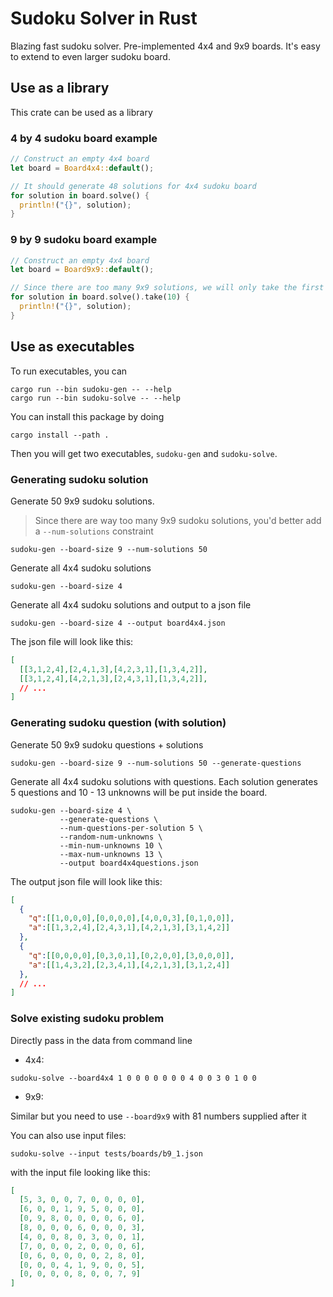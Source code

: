 # Sudoku Solver in Rust

Blazing fast sudoku solver. Pre-implemented 4x4 and 9x9 boards. It's easy to
extend to even larger sudoku board.

## Use as a library

This crate can be used as a library

### 4 by 4 sudoku board example

``` rust
// Construct an empty 4x4 board
let board = Board4x4::default();

// It should generate 48 solutions for 4x4 sudoku board
for solution in board.solve() {
  println!("{}", solution);
}
```

### 9 by 9 sudoku board example

``` rust
// Construct an empty 4x4 board
let board = Board9x9::default();

// Since there are too many 9x9 solutions, we will only take the first 10
for solution in board.solve().take(10) {
  println!("{}", solution);
}
```

## Use as executables

To run executables, you can

```
cargo run --bin sudoku-gen -- --help
cargo run --bin sudoku-solve -- --help
```

You can install this package by doing

```
cargo install --path .
```

Then you will get two executables, `sudoku-gen` and `sudoku-solve`.

### Generating sudoku solution

Generate 50 9x9 sudoku solutions.

> Since there are way too many 9x9 sudoku solutions, you'd better add a
> `--num-solutions` constraint

```
sudoku-gen --board-size 9 --num-solutions 50
```

Generate all 4x4 sudoku solutions

```
sudoku-gen --board-size 4
```

Generate all 4x4 sudoku solutions and output to a json file

```
sudoku-gen --board-size 4 --output board4x4.json
```

The json file will look like this:

``` json
[
  [[3,1,2,4],[2,4,1,3],[4,2,3,1],[1,3,4,2]],
  [[3,1,2,4],[4,2,1,3],[2,4,3,1],[1,3,4,2]],
  // ...
]
```

### Generating sudoku question (with solution)

Generate 50 9x9 sudoku questions + solutions

```
sudoku-gen --board-size 9 --num-solutions 50 --generate-questions
```

Generate all 4x4 sudoku solutions with questions. Each solution generates 5
questions and 10 - 13 unknowns will be put inside the board.

```
sudoku-gen --board-size 4 \
           --generate-questions \
           --num-questions-per-solution 5 \
           --random-num-unknowns \
           --min-num-unknowns 10 \
           --max-num-unknowns 13 \
           --output board4x4questions.json
```

The output json file will look like this:

``` json
[
  {
    "q":[[1,0,0,0],[0,0,0,0],[4,0,0,3],[0,1,0,0]],
    "a":[[1,3,2,4],[2,4,3,1],[4,2,1,3],[3,1,4,2]]
  },
  {
    "q":[[0,0,0,0],[0,3,0,1],[0,2,0,0],[3,0,0,0]],
    "a":[[1,4,3,2],[2,3,4,1],[4,2,1,3],[3,1,2,4]]
  },
  // ...
]
```

### Solve existing sudoku problem

Directly pass in the data from command line

- 4x4:

```
sudoku-solve --board4x4 1 0 0 0 0 0 0 0 4 0 0 3 0 1 0 0
```

- 9x9:

Similar but you need to use `--board9x9` with 81 numbers supplied after it

You can also use input files:

```
sudoku-solve --input tests/boards/b9_1.json
```

with the input file looking like this:

``` json
[
  [5, 3, 0, 0, 7, 0, 0, 0, 0],
  [6, 0, 0, 1, 9, 5, 0, 0, 0],
  [0, 9, 8, 0, 0, 0, 0, 6, 0],
  [8, 0, 0, 0, 6, 0, 0, 0, 3],
  [4, 0, 0, 8, 0, 3, 0, 0, 1],
  [7, 0, 0, 0, 2, 0, 0, 0, 6],
  [0, 6, 0, 0, 0, 0, 2, 8, 0],
  [0, 0, 0, 4, 1, 9, 0, 0, 5],
  [0, 0, 0, 0, 8, 0, 0, 7, 9]
]
```